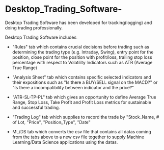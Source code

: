# Desktop_Trading_Software-
Desktop Trading Software has been developed for tracking(logging) and doing trading professionally.   

Desktop Trading Software includes:  

* "Rules" tab which contains crucial decisions before trading such as determining the trading type (e.g. Intraday, Swing), entry point for the position, close point for the position with profit/loss, trailing stop loss percentage with respect to Volatility Indicators such as ATR (Average True Range)
> 
* "Analysis Sheet" tab which contains specific selected indicators and their expositions such as "Is there a BUY/SELL signal on the MACD?" or "Is there a incompatibility between indicator and the price?"
> 
* "ATR-SL-TP-PL" tab which gives an opportunity to define Average True Range, Stop Loss, Take Profit and Profit Loss metrics for sustainable and successful trading.
> 
* "Trading Log" tab which supplies to record the trade by "Stock_Name, # of Lot, "Price", "Position_Type", "Date"
> 
* ML/DS tab which converts the csv file that contains all datas coming from the tabs above to a new csv file together to supply Machine Learning/Data Science applications using the datas.  
